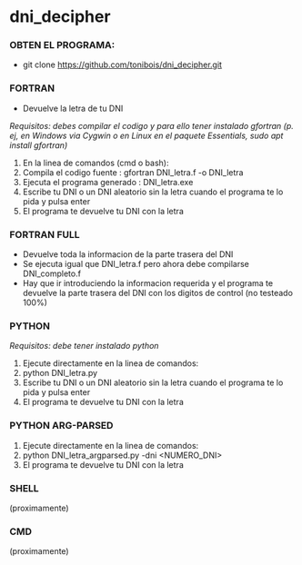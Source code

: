 # dni_decipher

### OBTEN EL PROGRAMA:
+ git clone https://github.com/tonibois/dni_decipher.git

### FORTRAN
+ Devuelve la letra de tu DNI

*Requisitos: debes compilar el codigo y para ello tener instalado gfortran (p. ej, en Windows via Cygwin o en Linux en el paquete Essentials, sudo apt install gfortran)*

1. En la linea de comandos (cmd o bash):
2. Compila el codigo fuente          : gfortran DNI_letra.f -o DNI_letra
3. Ejecuta el programa generado      : DNI_letra.exe
4. Escribe tu DNI o un DNI aleatorio sin la letra cuando el programa te lo pida y pulsa enter
5. El programa te devuelve tu DNI con la letra


### FORTRAN FULL
+ Devuelve toda la informacion de la parte trasera del DNI
+ Se ejecuta igual que DNI_letra.f pero ahora debe compilarse DNI_completo.f
+ Hay que ir introduciendo la informacion requerida y el programa te devuelve la parte trasera del DNI con los digitos de control (no testeado 100%)


### PYTHON
*Requisitos: debe tener instalado python*

1. Ejecute directamente en la linea de comandos:
2. python DNI_letra.py
3. Escribe tu DNI o un DNI aleatorio sin la letra cuando el programa te lo pida y pulsa enter
4. El programa te devuelve tu DNI con la letra

### PYTHON ARG-PARSED
1. Ejecute directamente en la linea de comandos:
2. python DNI_letra_argparsed.py -dni <NUMERO_DNI>
4. El programa te devuelve tu DNI con la letra

### SHELL
(proximamente)

### CMD
(proximamente)


